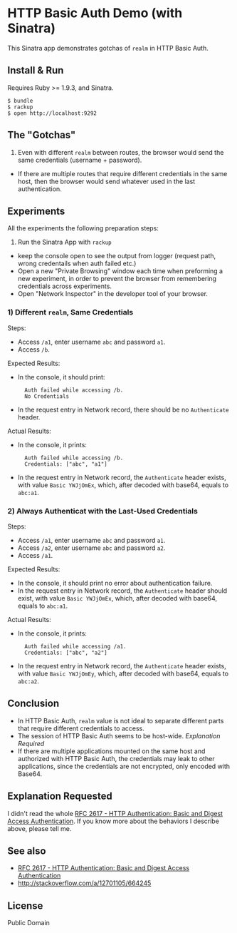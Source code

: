 # HTTP Basic Auth Demo (with Sinatra)

This Sinatra app demonstrates gotchas of `realm` in HTTP Basic Auth.

## Install & Run

Requires Ruby >= 1.9.3, and Sinatra.

    $ bundle
    $ rackup
    $ open http://localhost:9292

## The "Gotchas"

1. Even with different `realm` between routes, the browser would send the same credentials (username + password).
- If there are multiple routes that require different credentials in the same host, then the browser would send whatever used in the last authentication.

## Experiments

All the experiments the following preparation steps:

1. Run the Sinatra App with `rackup`
* keep the console open to see the output from logger (request path, wrong credentails when auth failed etc.)
* Open a new "Private Browsing" window each time when preforming a new experiment, in order to prevent the browser from remembering credentials across experiments.
* Open "Network Inspector" in the developer tool of your browser.

### 1) Different `realm`, Same Credentials

Steps:

* Access `/a1`, enter username `abc` and password `a1`.
* Access `/b`.

Expected Results:

* In the console, it should print:

        Auth failed while accessing /b.
        No Credentials

* In the request entry in Network record, there should be no `Authenticate` header.

Actual Results:

* In the console, it prints:

        Auth failed while accessing /b.
        Credentials: ["abc", "a1"]

* In the request entry in Network record, the `Authenticate` header exists, with value `Basic YWJjOmEx`, which, after decoded with base64, equals to `abc:a1`.

### 2) Always Authenticat with the Last-Used Credentials

Steps:

* Access `/a1`, enter username `abc` and password `a1`.
* Access `/a2`, enter username `abc` and password `a2`.
* Access `/a1`.

Expected Results:

* In the console, it should print no error about authentication failure.
* In the request entry in Network record, the `Authenticate` header should exist, with value `Basic YWJjOmEx`, which, after decoded with base64, equals to `abc:a1`.

Actual Results:

* In the console, it prints:

        Auth failed while accessing /a1.
        Credentials: ["abc", "a2"]

* In the request entry in Network record, the `Authenticate` header exists, with value `Basic YWJjOmEy`, which, after decoded with base64, equals to `abc:a2`.

## Conclusion

* In HTTP Basic Auth, `realm` value is not ideal to separate different parts that require different credentials to access.
* The session of HTTP Basic Auth seems to be host-wide. *Explanation Required*
* If there are multiple applications mounted on the same host and authorized with HTTP Basic Auth, the credentials may leak to other applications, since the credentials are not encrypted, only encoded with Base64.

## Explanation Requested

I didn't read the whole [RFC 2617 - HTTP Authentication: Basic and Digest Access Authentication](http://tools.ietf.org/html/rfc2617). If you know more about the behaviors I describe above, please tell me.

## See also

* [RFC 2617 - HTTP Authentication: Basic and Digest Access Authentication](http://tools.ietf.org/html/rfc2617)
* http://stackoverflow.com/a/12701105/664245

## License

Public Domain
